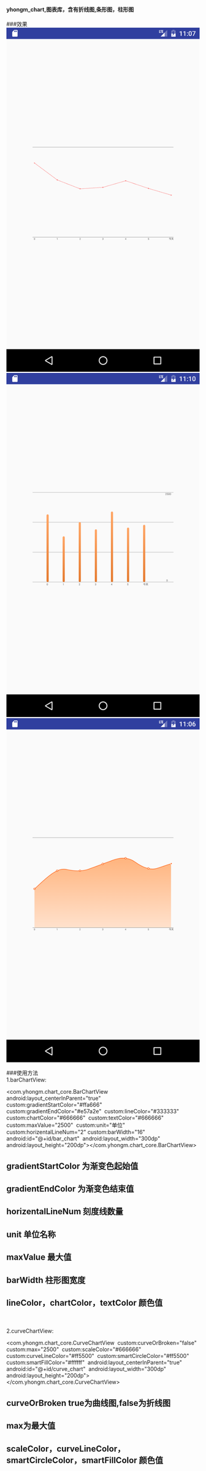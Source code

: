 #### yhongm_chart,图表库，含有折线图,条形图，柱形图
###效果
<img src="/preview/Screenshot_1491750474.png">
<img src="/preview/Screenshot_1491750643.png">
<img src="/preview/Screenshot_1491750379.png">

###使用方法
</br>
1.barChartView:

<com.yhongm.chart_core.BarChartView     android:layout_centerInParent="true"     custom:gradientStartColor="#ffa666"     custom:gradientEndColor="#e57a2e"     custom:lineColor="#333333"     custom:chartColor="#666666"     custom:textColor="#666666"     custom:maxValue="2500"     custom:unit="单位"     custom:horizentalLineNum="2"
    custom:barWidth="16"     android:id="@+id/bar_chart"     android:layout_width="300dp"     android:layout_height="200dp"></com.yhongm.chart_core.BarChartView>
	
 ## gradientStartColor 为渐变色起始值
 ## gradientEndColor 为渐变色结束值
 ## horizentalLineNum 刻度线数量
 ## unit 单位名称
 ## maxValue 最大值
 ## barWidth 柱形图宽度
 ## lineColor，chartColor，textColor 颜色值
	
</br>
</br>
2.curveChartView:

<com.yhongm.chart_core.CurveChartView     custom:curveOrBroken="false"     custom:max="2500"     custom:scaleColor="#666666"     custom:curveLineColor="#ff5500"     custom:smartCircleColor="#ff5500"     custom:smartFillColor="#ffffff"     android:layout_centerInParent="true"     android:id="@+id/curve_chart"     android:layout_width="300dp"     android:layout_height="200dp"> </com.yhongm.chart_core.CurveChartView>
 
  ## curveOrBroken true为曲线图,false为折线图
  ## max为最大值
  ## scaleColor，curveLineColor，smartCircleColor，smartFillColor 颜色值


